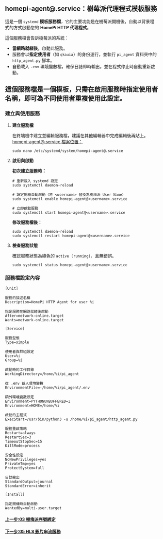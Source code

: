 <!-- markdownlint-disable -->

## homepi-agent@.service：樹莓派代理程式模板服務

這是一個 `systemd` **模板服務檔**，它的主要功能是在樹莓派開機後，自動以背景程式的方式啟動您的 **HomePi HTTP 代理程式**。

這個服務檔會告訴樹莓派的系統：

- **當網路就緒後**，啟動此服務。
- 服務會以**指定使用者**（如 `qkauia`）的身份運行，並執行 `pi_agent` 資料夾中的 `http_agent.py` 腳本。
- 自動載入 `.env` 環境變數檔，確保日誌即時輸出，並在程式停止時自動重新啟動。

## 這個服務檔是一個**模板**，只需在啟用服務時指定使用者名稱，即可為不同使用者重複使用此設定。

### 建立與使用服務

1.  **建立服務檔**

    在終端機中建立並編輯服務檔，建議在其他編輯器中完成編輯後再貼上。
    [homepi-agent@.service 檔案位置：](./systemd檔案/homepi-agent@.service)

    ```
    sudo nano /etc/systemd/system/homepi-agent@.service
    ```

2.  **啟用與啟動**

    **初次建立服務時：**

    ```
    # 重新載入 systemd 設定
    sudo systemctl daemon-reload

    # 設定開機自動啟動（將 <username> 替換為樹梅派 User Name）
    sudo systemctl enable homepi-agent@<username>.service

    # 立即啟動服務
    sudo systemctl start homepi-agent@<username>.service
    ```

    **修改服務檔後：**

    ```
    sudo systemctl daemon-reload
    sudo systemctl restart homepi-agent@<username>.service
    ```

3.  **檢查服務狀態**

    確認服務狀態為綠色的 `active (running)`，且無錯誤。

    ```
    sudo systemctl status homepi-agent@<username>.service
    ```

### 服務檔設定內容

```int
[Unit]

服務的描述名稱
Description=HomePi HTTP Agent for user %i

指定服務在網路就緒後啟動
After=network-online.target
Wants=network-online.target

[Service]

服務型態
Type=simple

使用者與群組設定
User=%i
Group=%i

啟動時的工作目錄
WorkingDirectory=/home/%i/pi_agent

從 .env 載入環境變數
EnvironmentFile=-/home/%i/pi_agent/.env

額外環境變數設定
Environment=PYTHONUNBUFFERED=1
Environment=HOME=/home/%i

啟動的主程式
ExecStart=/usr/bin/python3 -u /home/%i/pi_agent/http_agent.py

服務重啟策略
Restart=always
RestartSec=3
TimeoutStopSec=15
KillMode=process

安全性設定
NoNewPrivileges=yes
PrivateTmp=yes
ProtectSystem=full

日誌輸出
StandardOutput=journal
StandardError=inherit

[Install]

指定開機時自動啟動
WantedBy=multi-user.target
```

#### [上一步:03 樹梅派序號綁定](03樹梅派序號綁定.md)

#### [下一步:05 HLS 影片串流服務](<05HLS影片串流服務(homepi-hls@.service).md>)
